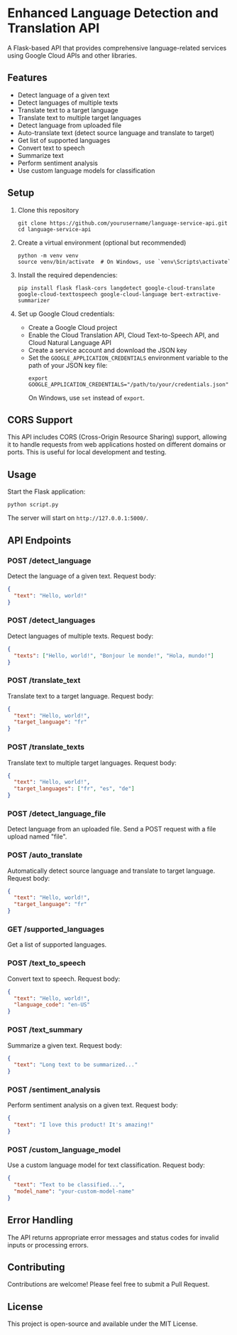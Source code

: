 # Enhanced Language Detection and Translation API

A Flask-based API that provides comprehensive language-related services using Google Cloud APIs and other libraries.

## Features

- Detect language of a given text
- Detect languages of multiple texts
- Translate text to a target language
- Translate text to multiple target languages
- Detect language from uploaded file
- Auto-translate text (detect source language and translate to target)
- Get list of supported languages
- Convert text to speech
- Summarize text
- Perform sentiment analysis
- Use custom language models for classification

## Setup

1. Clone this repository
   ```
   git clone https://github.com/yourusername/language-service-api.git
   cd language-service-api
   ```

2. Create a virtual environment (optional but recommended)
   ```
   python -m venv venv
   source venv/bin/activate  # On Windows, use `venv\Scripts\activate`
   ```

3. Install the required dependencies:
   ```
   pip install flask flask-cors langdetect google-cloud-translate google-cloud-texttospeech google-cloud-language bert-extractive-summarizer
   ```

4. Set up Google Cloud credentials:
   - Create a Google Cloud project
   - Enable the Cloud Translation API, Cloud Text-to-Speech API, and Cloud Natural Language API
   - Create a service account and download the JSON key
   - Set the `GOOGLE_APPLICATION_CREDENTIALS` environment variable to the path of your JSON key file:
     ```
     export GOOGLE_APPLICATION_CREDENTIALS="/path/to/your/credentials.json"
     ```
     On Windows, use `set` instead of `export`.

## CORS Support

This API includes CORS (Cross-Origin Resource Sharing) support, allowing it to handle requests from web applications hosted on different domains or ports. This is useful for local development and testing.

## Usage

Start the Flask application:
```
python script.py
```
The server will start on `http://127.0.0.1:5000/`.

## API Endpoints

### POST /detect_language
Detect the language of a given text.
Request body:
```json
{
  "text": "Hello, world!"
}
```

### POST /detect_languages
Detect languages of multiple texts.
Request body:
```json
{
  "texts": ["Hello, world!", "Bonjour le monde!", "Hola, mundo!"]
}
```

### POST /translate_text
Translate text to a target language.
Request body:
```json
{
  "text": "Hello, world!",
  "target_language": "fr"
}
```

### POST /translate_texts
Translate text to multiple target languages.
Request body:
```json
{
  "text": "Hello, world!",
  "target_languages": ["fr", "es", "de"]
}
```

### POST /detect_language_file
Detect language from an uploaded file.
Send a POST request with a file upload named "file".

### POST /auto_translate
Automatically detect source language and translate to target language.
Request body:
```json
{
  "text": "Hello, world!",
  "target_language": "fr"
}
```

### GET /supported_languages
Get a list of supported languages.

### POST /text_to_speech
Convert text to speech.
Request body:
```json
{
  "text": "Hello, world!",
  "language_code": "en-US"
}
```

### POST /text_summary
Summarize a given text.
Request body:
```json
{
  "text": "Long text to be summarized..."
}
```

### POST /sentiment_analysis
Perform sentiment analysis on a given text.
Request body:
```json
{
  "text": "I love this product! It's amazing!"
}
```

### POST /custom_language_model
Use a custom language model for text classification.
Request body:
```json
{
  "text": "Text to be classified...",
  "model_name": "your-custom-model-name"
}
```

## Error Handling

The API returns appropriate error messages and status codes for invalid inputs or processing errors.

## Contributing

Contributions are welcome! Please feel free to submit a Pull Request.

## License

This project is open-source and available under the MIT License.